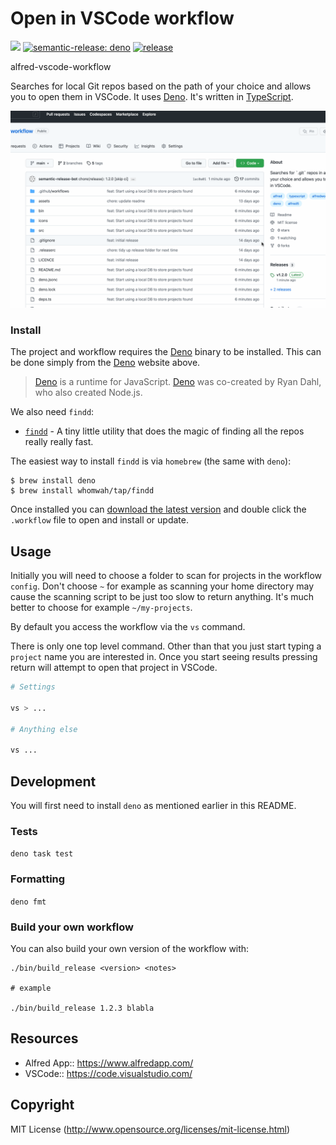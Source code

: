 # Open in VSCode workflow

![](https://github.com/whomwah/alfred-vscode-workflow/actions/workflows/tests.yml/badge.svg)
[![semantic-release: deno](https://img.shields.io/badge/semantic--release-deno-blue?logo=deno)](https://github.com/semantic-release/semantic-release)
[![release](https://img.shields.io/github/v/release/whomwah/alfred-vscode-workflow?&sort=semver)](https://github.com/whomwah/alfred-vscode-workflow/releases/latest)

alfred-vscode-workflow

Searches for local Git repos based on the path of your choice and allows you to
open them in VSCode. It uses [Deno](https://deno.land/). It's written in
[TypeScript](https://www.typescriptlang.org/).

![VSCode Alfred 5 Workflow](./assets/vscode.gif)

### Install

The project and workflow requires the [Deno](https://deno.land/) binary to be
installed. This can be done simply from the [Deno](https://deno.land/) website
above.

> [Deno](https://deno.land/) is a runtime for JavaScript.
> [Deno](https://deno.land/) was co-created by Ryan Dahl, who also created
> Node.js.

We also need `findd`:

- [`findd`](https://github.com/whomwah/findd) - A tiny little utility that does
  the magic of finding all the repos really really fast.

The easiest way to install `findd` is via `homebrew` (the same with `deno`):

```
$ brew install deno
$ brew install whomwah/tap/findd
```

Once installed you can
[download the latest version](https://github.com/whomwah/alfred-vscode-workflow/releases/latest)
and double click the `.workflow` file to open and install or update.

## Usage

Initially you will need to choose a folder to scan for projects in the workflow
`config`. Don't choose `~` for example as scanning your home directory may cause
the scanning script to be just too slow to return anything. It's much better to
choose for example `~/my-projects`.

By default you access the workflow via the `vs` command.

There is only one top level command. Other than that you just start typing a
`project` name you are interested in. Once you start seeing results pressing
return will attempt to open that project in VSCode.

```bash
# Settings

vs > ...

# Anything else

vs ...
```

## Development

You will first need to install `deno` as mentioned earlier in this README.

### Tests

`deno task test`

### Formatting

`deno fmt`

### Build your own workflow

You can also build your own version of the workflow with:

```
./bin/build_release <version> <notes>

# example

./bin/build_release 1.2.3 blabla
```

## Resources

- Alfred App:: https://www.alfredapp.com/
- VSCode:: https://code.visualstudio.com/

## Copyright

MIT License (http://www.opensource.org/licenses/mit-license.html)
